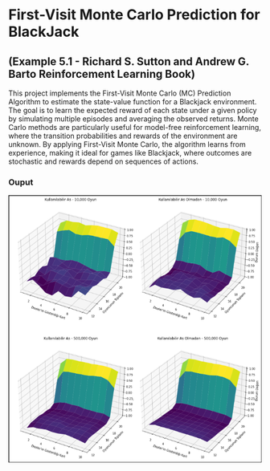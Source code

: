 # First-Visit Monte Carlo Prediction for BlackJack 
## (Example 5.1 - Richard S. Sutton and Andrew G. Barto Reinforcement Learning Book) 
This project implements the First-Visit Monte Carlo (MC) Prediction Algorithm to estimate the state-value function for a Blackjack environment. The goal is to learn the expected reward of each state under a given policy by simulating multiple episodes and averaging the observed returns.
Monte Carlo methods are particularly useful for model-free reinforcement learning, where the transition probabilities and rewards of the environment are unknown. By applying First-Visit Monte Carlo, the algorithm learns from experience, making it ideal for games like Blackjack, where outcomes are stochastic and rewards depend on sequences of actions.

### Ouput
<p>
<img src="output.png" width="874"/>
</p>
